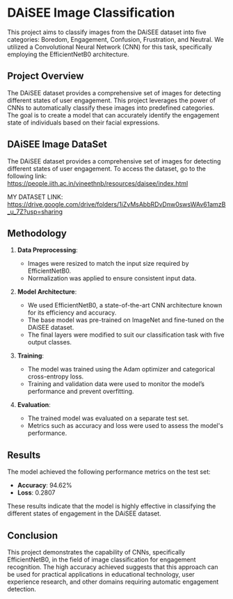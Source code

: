 # DAiSEE Image Classification

This project aims to classify images from the DAiSEE dataset into five categories: Boredom, Engagement, Confusion, Frustration, and Neutral. We utilized a Convolutional Neural Network (CNN) for this task, specifically employing the EfficientNetB0 architecture.

## Project Overview

The DAiSEE dataset provides a comprehensive set of images for detecting different states of user engagement. This project leverages the power of CNNs to automatically classify these images into predefined categories. The goal is to create a model that can accurately identify the engagement state of individuals based on their facial expressions.

## DAiSEE Image DataSet
The DAiSEE dataset provides a comprehensive set of images for detecting different states of user engagement. 
To access the dataset, go to the following link:
https://people.iith.ac.in/vineethnb/resources/daisee/index.html

MY DATASET LINK: 
https://drive.google.com/drive/folders/1iZvMsAbbRDvDnw0swsWAv61amzB_u_7Z?usp=sharing

## Methodology

1. **Data Preprocessing**: 
   - Images were resized to match the input size required by EfficientNetB0.
   - Normalization was applied to ensure consistent input data.

2. **Model Architecture**:
   - We used EfficientNetB0, a state-of-the-art CNN architecture known for its efficiency and accuracy.
   - The base model was pre-trained on ImageNet and fine-tuned on the DAiSEE dataset.
   - The final layers were modified to suit our classification task with five output classes.

3. **Training**:
   - The model was trained using the Adam optimizer and categorical cross-entropy loss.
   - Training and validation data were used to monitor the model’s performance and prevent overfitting.

4. **Evaluation**:
   - The trained model was evaluated on a separate test set.
   - Metrics such as accuracy and loss were used to assess the model's performance.

## Results

The model achieved the following performance metrics on the test set:

- **Accuracy**: 94.62%
- **Loss**: 0.2807

These results indicate that the model is highly effective in classifying the different states of engagement in the DAiSEE dataset.

## Conclusion

This project demonstrates the capability of CNNs, specifically EfficientNetB0, in the field of image classification for engagement recognition. The high accuracy achieved suggests that this approach can be used for practical applications in educational technology, user experience research, and other domains requiring automatic engagement detection.
